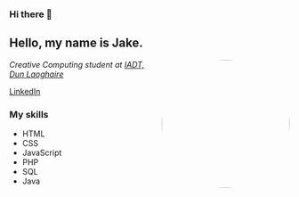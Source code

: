 ### Hi there 👋

<h2> Hello, my name is Jake.</h2>

<img align='right' style="border-radius:50%" src="https://avatars.githubusercontent.com/u/47800618?s=460&u=9b483eb7b0cb6bdabaf77ffe65806c42d6b43efd&v=4" width="230">

<p><em>Creative Computing student at <a href="http://www.iadt.ie/courses/creative-computing" target="_blank">IADT, Dun Laoghaire</a>
</em></p>

<a href="https://www.linkedin.com/in/jake-wb/">LinkedIn</a>


### My skills

* HTML
* CSS
* JavaScript
* PHP
* SQL
* Java
